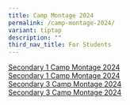 ```yaml
---
title: Camp Montage 2024
permalink: /camp-montage-2024/
variant: tiptap
description: ""
third_nav_title: For Students
---
```

<p></p>
<div class="isomer-card-grid"><a rel="noopener noreferrer nofollow" href="<iframe width=&quot;560&quot; height=&quot;315&quot; src=&quot;https://www.youtube.com/embed/RxwHv3BWh5U?si=y5DPLg4N7bx6_DFp&quot; title=&quot;YouTube video player&quot; frameborder=&quot;0&quot; allow=&quot;accelerometer; autoplay; clipboard-write; encrypted-media; gyroscope; picture-in-picture; web-share&quot; referrerpolicy=&quot;strict-origin-when-cross-origin&quot; allowfullscreen></iframe>" class="isomer-card"><div class="isomer-card-body"><div class="isomer-card-title">Secondary 1 Camp Montage 2024</div><div class="isomer-card-link">Secondary 1 Camp Montage 2024</div></div></a>
<a rel="noopener noreferrer nofollow" href="https://youtu.be/rIk46jE72io" class="isomer-card">
<div class="isomer-card-body">
<div class="isomer-card-title">Secondary 3 Camp Montage 2024</div>
<div class="isomer-card-link">Secondary 3 Camp Montage 2024</div>
</div>
</a>
</div>
<p></p>
<p></p>